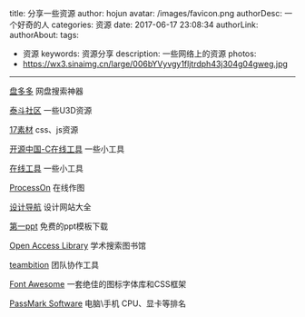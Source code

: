 title: 分享一些资源
author: hojun
avatar: /images/favicon.png
authorDesc: 一个好奇的人
categories: 资源
date: 2017-06-17 23:08:34
authorLink:
authorAbout:
tags:
 - 资源
keywords: 资源分享
description: 一些网络上的资源
photos:
 - https://wx3.sinaimg.cn/large/006bYVyvgy1fljtrdph43j304g04gweg.jpg
---
[盘多多](http://www.panduoduo.net/) 网盘搜索神器

[泰斗社区](http://www.taidous.com/) 一些U3D资源

[17素材](http://www.17sucai.com/) css、js资源

[开源中国-C在线工具](http://tool.oschina.net/) 一些小工具

[在线工具](http://tool.lu/) 一些小工具

[ProcessOn](https://www.processon.com/) 在线作图

[设计导航](http://hao.shejidaren.com/) 设计网站大全

[第一ppt](http://www.1ppt.com/) 免费的ppt模板下载

[Open Access Library](http://www.oalib.com/) 学术搜索图书馆

[teambition](https://www.teambition.com/) 团队协作工具

[Font Awesome](http://fontawesome.dashgame.com/) 一套绝佳的图标字体库和CSS框架

[PassMark Software](https://www.videocardbenchmark.net/high_end_gpus.html) 电脑\手机 CPU、显卡等排名